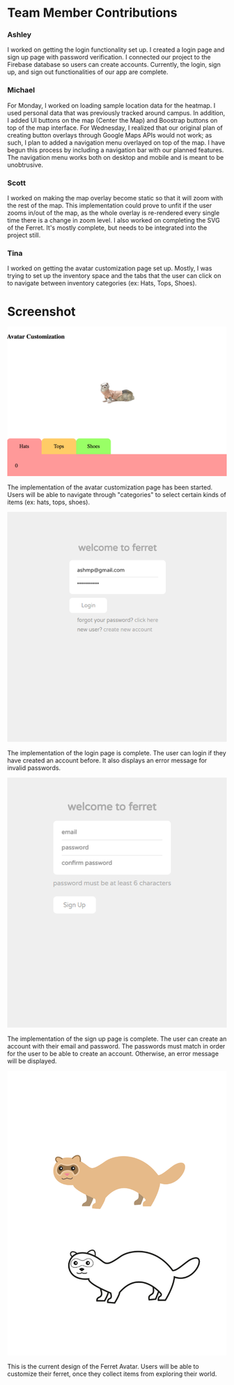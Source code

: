 # Team Member Contributions #

### Ashley ###
I worked on getting the login functionality set up. I created a login page and sign up page with password verification. I connected our project to the Firebase database so users can create accounts. Currently, the login, sign up, and sign out functionalities of our app are complete. 

### Michael ###
For Monday, I worked on loading sample location data for the heatmap. I used personal data that was previously tracked around campus. In addition, I added UI buttons on the map (Center the Map) and Boostrap buttons on top of the map interface. 
For Wednesday, I realized that our original plan of creating button overlays through Google Maps APIs would not work; as such, I plan to added a navigation menu overlayed on top of the map. I have begun this process by including a navigation bar with our planned features. The navigation menu works both on desktop and mobile and is meant to be unobtrusive.

### Scott ###
I worked on making the map overlay become static so that it will zoom with the rest of the map. This implementation could prove to unfit if the user zooms in/out of the map, as the whole overlay is re-rendered every single time there is a change in zoom level. I also worked on completing the SVG of the Ferret. It's mostly complete, but needs to be integrated into the project still.

### Tina ###
I worked on getting the avatar customization page set up. Mostly, I was trying to set up the inventory space and the tabs that the user can click on to navigate between inventory categories (ex: Hats, Tops, Shoes).

# Screenshot #
![screenshot](/images/milestones/milestone7_avatarpage.png)

The implementation of the avatar customization page has been started. Users will be able to navigate through "categories" to select certain kinds of items (ex: hats, tops, shoes).

![screenshot](/images/milestones/milestone7_loginpage.PNG)

The implementation of the login page is complete. The user can login if they have created an account before. It also displays an error message for invalid passwords.

![screenshot](/images/milestones/milestone7_signuppage.PNG)

The implementation of the sign up page is complete. The user can create an account with their email and password. The passwords must match in order for the user to be able to create an account. Otherwise, an error message will be displayed.

![screenshot](/public/images/FerretAvatar.png)

This is the current design of the Ferret Avatar. Users will be able to customize their ferret, once they collect items from exploring their world.
